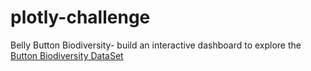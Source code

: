 # plotly-challenge
Belly Button Biodiversity- build an interactive dashboard to explore the <a href="http://robdunnlab.com/projects/belly-button-biodiversity/Belly"> Button Biodiversity DataSet</a>
